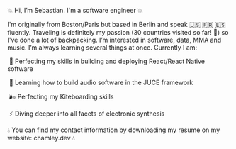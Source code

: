 💥 Hi, I’m Sebastian. I'm a software engineer 💥

I'm originally from Boston/Paris but based in Berlin and speak 🇺🇸 🇫🇷 🇪🇸 fluently. Traveling is definitely my passion (30 countries visited so far! 🥳) so I've done a lot of backpacking. I’m interested in software, data, MMA and music. I’m always learning several things at once. Currently I am: 


  ​				🍎 Perfecting my skills in building and deploying React/React Native software

  ​				🖤 Learning how to build audio software in the JUCE framework

  ​				🌬 Perfecting my Kiteboarding skills

  ​				⚡️ Diving deeper into all facets of electronic synthesis



  
    
    
💧 You can find my contact information by downloading my resume on my website: chamley.dev 💧

